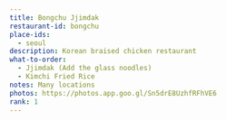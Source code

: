 ```yaml
---
title: Bongchu Jjimdak
restaurant-id: bongchu
place-ids:
  - seoul
description: Korean braised chicken restaurant
what-to-order:
  - Jjimdak (Add the glass noodles)
  - Kimchi Fried Rice
notes: Many locations
photos: https://photos.app.goo.gl/Sn5drE8UzhfRFhVE6
rank: 1
---
```

